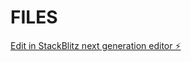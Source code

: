 # FILES

[Edit in StackBlitz next generation editor ⚡️](https://stackblitz.com/~/github.com/abc1134aq/FILES)